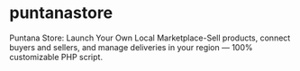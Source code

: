 # puntanastore
Puntana Store: Launch Your Own Local Marketplace-Sell products, connect buyers and sellers, and manage deliveries in your region — 100% customizable PHP script.
